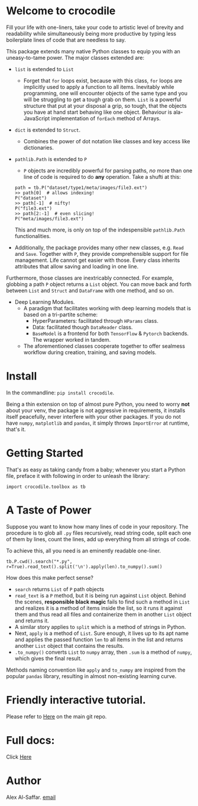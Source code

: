 
# Welcome to crocodile

Fill your life with one-liners, take your code to artistic level of brevity and readability while simultaneously being more productive by typing less boilerplate lines of code that are needless to say.

This package extends many native Python classes to equip you with an uneasy-to-tame power. The major classes extended are:
 
 * `list` is  extended to `List`
    * Forget that `for` loops exist, because with this class, `for` loops are implicitly used to apply a function to all items.
      Inevitably while programming, one will encounter objects of the same type and you will be struggling to get a tough grab on them.  `List` is a powerful structure that put at your disposal a grip, so tough, that the objects you have at hand start behaving like one object. Behaviour is ala-JavaScript implementation of ``forEach`` method of Arrays.

  * `dict` is  extended to `Struct`.
    * Combines the power of dot notation like classes and key access like dictionaries.
    
   * `pathlib.Path` is  extended to `P`
        * `P` objects are incredibly powerful for parsing paths, *no* more than one line of code is required to do **any** operation. Take a shufti at this:
        ```
     path = tb.P("dataset/type1/meta/images/file3.ext")
     >> path[0]  # allows indexing!
        P("dataset")
     >> path[-1]  # nifty!
        P("file3.ext")
     >> path[2:-1]  # even slicing!
        P("meta/images/file3.ext")
     ```
     This and much more, is only on top of the indespensible `pathlib.Path` functionalities.
        
   * Additionally, the package provides many other new classes, e.g. `Read` and `Save`. Together with `P`, they provide comprehensible support for file management. Life cannot get easier with those. Every class inherits attributes that allow saving and loading in one line.

   
Furthermore, those classes are inextricably connected. For example, globbing a path `P` object returns a `List` object. You can move back and forth between `List` and `Struct` and `DataFrame` with one method, and so on.

* Deep Learning Modules.
  * A paradigm that facilitates working with deep learning models that is based on a tri-partite scheme:
    * HyperParameters: facilitated through `HParams` class.
    * Data: facilitated though `DataReader` class.
    * `BaseModel` is a frontend for both `TensorFlow` & `Pytorch` backends. The wrapper worked in tandem.
  * The aforementioned classes cooperate together to offer sealmess workflow during creation, training, and saving models.


# Install
In the commandline:
`pip install crocodile`.

Being a thin extension on top of almost pure Python, you need to worry **not** about your venv, the package is not aggressive in requirements, it installs itself peacefully, never interfere with your other packages. If you do not have `numpy`, `matplotlib` and `pandas`, it simply throws `ImportError` at runtime, that's it.

[comment]: # (The package is not fussy about versions either. It can though at runtime, install packages on the fly, e.g. `dill` and `tqdm` which are very lightweight libraries.)

# Getting Started
That's as easy as taking candy from a baby; whenever you start a Python file, preface it with following in order to unleash the library:

```
import crocodile.toolbox as tb
```


# A Taste of Power
Suppose you want to know how many lines of code in your repository. The procedure is to glob all `.py` files recursively, read string code, split each one of them by lines, count the lines, add up everything from all strings of code.


To achieve this, all you need is an eminently readable one-liner.
```
tb.P.cwd().search("*.py", r=True).read_text().split('\n').apply(len).to_numpy().sum()
```

How does this make perfect sense?
* `search` returns `List` of `P` path objects
* `read_text` is a `P` method, but it is being run against `List` object. Behind the scenes, **responsible black magic** fails to find such a method in `List` and realizes it is a method of items inside the list, so it runs it against them and thus read all files and containerize them in another `List` object and returns it.
* A similar story applies to `split` which is a method of strings in Python.
* Next, `apply` is a method of `List`. Sure enough, it lives up to its apt name and applies the passed function `len` to all items in the list and returns another `List` object that contains the results.
* `.to_numpy()` converts `List` to `numpy` array, then `.sum` is a method of `numpy`, which gives the final result.

Methods naming convention like `apply` and `to_numpy` are inspired from the popular `pandas` library, resulting in almost non-existing learning curve.

# Friendly interactive tutorial.
Please refer to [Here](<https://github.com/thisismygitrepo/crocodile/blob/master/tutorial.ipynb>) on the main git repo.

# Full docs:
Click [Here](<https://crocodile.readthedocs.io/en/latest/>)

# Author
Alex Al-Saffar. [email](mailto:programmer@usa.com)
